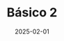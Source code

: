---
title: "Básico 2"
date: 2025-02-01
type: gym
images: []
description: ""
menu:
  main:
    identifier: "gimnasio-2"
    parent: "Gimnasio"
    weight: 55
---